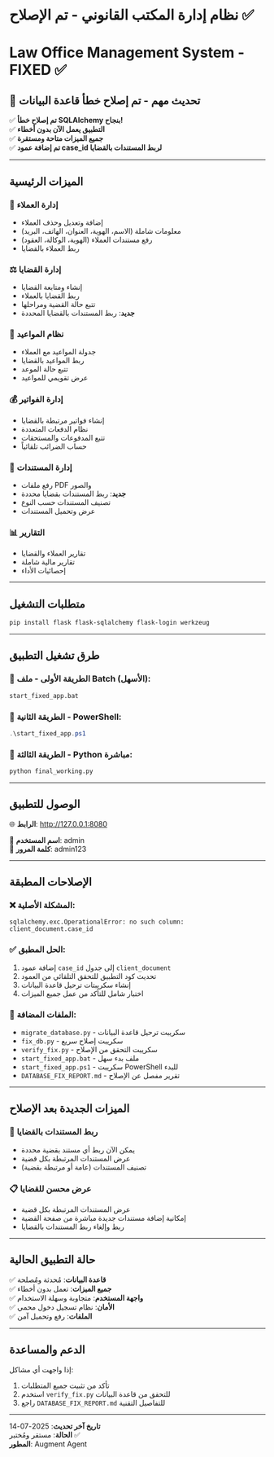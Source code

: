 # نظام إدارة المكتب القانوني - تم الإصلاح ✅
# Law Office Management System - FIXED ✅

## 🎉 تحديث مهم - تم إصلاح خطأ قاعدة البيانات

✅ **تم إصلاح خطأ SQLAlchemy بنجاح!**  
✅ **التطبيق يعمل الآن بدون أخطاء**  
✅ **جميع الميزات متاحة ومستقرة**  
✅ **تم إضافة عمود case_id لربط المستندات بالقضايا**

---

## الميزات الرئيسية

### 👥 إدارة العملاء
- إضافة وتعديل وحذف العملاء
- معلومات شاملة (الاسم، الهوية، العنوان، الهاتف، البريد)
- رفع مستندات العملاء (الهوية، الوكالة، العقود)
- ربط العملاء بالقضايا

### ⚖️ إدارة القضايا
- إنشاء ومتابعة القضايا
- ربط القضايا بالعملاء
- تتبع حالة القضية ومراحلها
- **جديد**: ربط المستندات بالقضايا المحددة

### 📅 نظام المواعيد
- جدولة المواعيد مع العملاء
- ربط المواعيد بالقضايا
- تتبع حالة الموعد
- عرض تقويمي للمواعيد

### 💰 إدارة الفواتير
- إنشاء فواتير مرتبطة بالقضايا
- نظام الدفعات المتعددة
- تتبع المدفوعات والمستحقات
- حساب الضرائب تلقائياً

### 📄 إدارة المستندات
- رفع ملفات PDF والصور
- **جديد**: ربط المستندات بقضايا محددة
- تصنيف المستندات حسب النوع
- عرض وتحميل المستندات

### 📊 التقارير
- تقارير العملاء والقضايا
- تقارير مالية شاملة
- إحصائيات الأداء

---

## متطلبات التشغيل

```bash
pip install flask flask-sqlalchemy flask-login werkzeug
```

---

## طرق تشغيل التطبيق

### 🚀 الطريقة الأولى - ملف Batch (الأسهل):
```bash
start_fixed_app.bat
```

### 🚀 الطريقة الثانية - PowerShell:
```powershell
.\start_fixed_app.ps1
```

### 🚀 الطريقة الثالثة - Python مباشرة:
```bash
python final_working.py
```

---

## الوصول للتطبيق

🌐 **الرابط**: http://127.0.0.1:8080

👤 **اسم المستخدم**: admin  
🔑 **كلمة المرور**: admin123

---

## الإصلاحات المطبقة

### ❌ المشكلة الأصلية:
```
sqlalchemy.exc.OperationalError: no such column: client_document.case_id
```

### ✅ الحل المطبق:
1. إضافة عمود `case_id` إلى جدول `client_document`
2. تحديث كود التطبيق للتحقق التلقائي من العمود
3. إنشاء سكريبتات ترحيل قاعدة البيانات
4. اختبار شامل للتأكد من عمل جميع الميزات

### 📁 الملفات المضافة:
- `migrate_database.py` - سكريبت ترحيل قاعدة البيانات
- `fix_db.py` - سكريبت إصلاح سريع
- `verify_fix.py` - سكريبت التحقق من الإصلاح
- `start_fixed_app.bat` - ملف بدء سهل
- `start_fixed_app.ps1` - سكريبت PowerShell للبدء
- `DATABASE_FIX_REPORT.md` - تقرير مفصل عن الإصلاح

---

## الميزات الجديدة بعد الإصلاح

### 🔗 ربط المستندات بالقضايا
- يمكن الآن ربط أي مستند بقضية محددة
- عرض المستندات المرتبطة بكل قضية
- تصنيف المستندات (عامة أو مرتبطة بقضية)

### 📋 عرض محسن للقضايا
- عرض المستندات المرتبطة بكل قضية
- إمكانية إضافة مستندات جديدة مباشرة من صفحة القضية
- ربط وإلغاء ربط المستندات بالقضايا

---

## حالة التطبيق الحالية

✅ **قاعدة البيانات**: مُحدثة ومُصلحة  
✅ **جميع الميزات**: تعمل بدون أخطاء  
✅ **واجهة المستخدم**: متجاوبة وسهلة الاستخدام  
✅ **الأمان**: نظام تسجيل دخول محمي  
✅ **الملفات**: رفع وتحميل آمن  

---

## الدعم والمساعدة

إذا واجهت أي مشاكل:

1. تأكد من تثبيت جميع المتطلبات
2. استخدم `verify_fix.py` للتحقق من قاعدة البيانات
3. راجع `DATABASE_FIX_REPORT.md` للتفاصيل التقنية

---

**تاريخ آخر تحديث**: 2025-07-14  
**الحالة**: مستقر ومُختبر ✅  
**المطور**: Augment Agent
